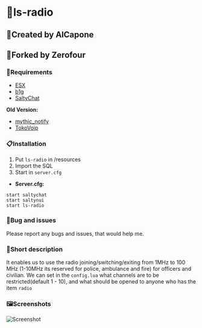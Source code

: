 # 📡ls-radio

## 👑Created by AlCapone
## 🔧Forked by Zerofour

### 🧱Requirements
* [ESX](https://github.com/ESX-Org/es_extended)
* [b1g](https://github.com/CarlosVergikosk/B1G_NOTIFY)
* [SaltyChat](https://github.com/v10networkscom/saltychat-fivem)

**Old Version:**
* [mythic_notify](https://github.com/mythicrp/mythic_notify)
* [TokoVoip](https://github.com/Itokoyamato/TokoVOIP_TS3)

### 📋Installation
1. Put `ls-radio` in /resources
2. Import the SQL
3. Start in `server.cfg`

- **Server.cfg:**
```
start saltychat
start saltynui
start ls-radio
```

### 👾Bug and issues
Please report any bugs and issues, that would help me.

### 📘Short description

It enables us to use the radio joining/switching/exiting from 1MHz to 100 MHz (1-10MHz its reserved for police, ambulance and fire) for officers and civilian. We can set in the `config.lua` what channels are to be restricted(default 1 - 10), and what should be opened to anyone who has the item `radio`

### 🖼️Screenshots

![Screenshot](https://i.imgur.com/TtcLelA.jpg)
